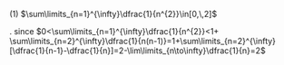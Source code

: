 
(1) $\sum\limits_{n=1}^{\infty}\dfrac{1}{n^{2}}\in[0,\,2]$

.   since  $0<\sum\limits_{n=1}^{\infty}\dfrac{1}{n^{2}}<1+ \sum\limits_{n=2}^{\infty}\dfrac{1}{n(n-1)}=1+\sum\limits_{n=2}^{\infty}[\dfrac{1}{n-1}-\dfrac{1}{n}]=2-\lim\limits_{n\to\infty}\dfrac{1}{n}=2$